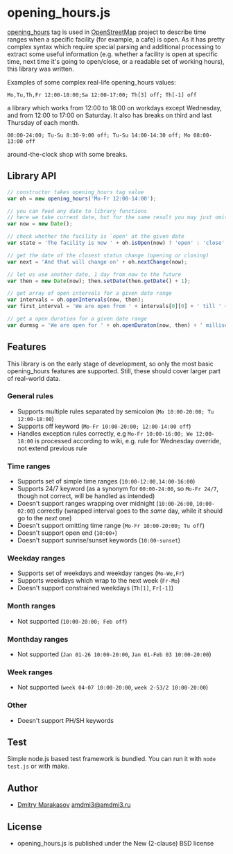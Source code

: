 # opening_hours.js #

[opening_hours](http://wiki.openstreetmap.org/wiki/Key:opening_hours) tag is used in [OpenStreetMap](http://openstreetmap.org) project to describe time ranges when a specific facility (for example, a cafe) is open. As it has pretty complex syntax which require special parsing and additional processing to extract some useful information (e.g. whether a facility is open at specific time, next time it's going to open/close, or a readable set of working hours), this library was written.

Examples of some complex real-life opening_hours values:

```
Mo,Tu,Th,Fr 12:00-18:00;Sa 12:00-17:00; Th[3] off; Th[-1] off
```

a library which works from 12:00 to 18:00 on workdays except Wednesday, and from 12:00 to 17:00 on Saturday. It also has breaks on third and last Thursday of each month.

```
00:00-24:00; Tu-Su 8:30-9:00 off; Tu-Su 14:00-14:30 off; Mo 08:00-13:00 off
```

around-the-clock shop with some breaks.

## Library API

```javascript
// constructor takes opening_hours tag value
var oh = new opening_hours('Mo-Fr 12:00-14:00');

// you can feed any date to library functions
// here we take current date, but for the same result you may just omit date argument
var now = new Date();

// check whether the facility is `open' at the given date
var state = 'The facility is now ' + oh.isOpen(now) ? 'open' : 'close';

// get the date of the closest status change (opening or closing)
var next = 'And that will change on' + oh.nextChange(now);

// let us use another date, 1 day from now to the future
var then = new Date(now); then.setDate(then.getDate() + 1);

// get array of open intervals for a given date range
var intervals = oh.openIntervals(now, then);
var first_interval = 'We are open from ' + intervals[0][0] + ' till ' + intervals[0][1];

// get a open duration for a given date range
var durmsg = 'We are open for ' + oh.openDuraton(now, then) + ' milliseconds today';
```

## Features

This library is on the early stage of development, so only the most basic opening_hours features are supported. Still, these should cover larger part of real-world data.

### General rules ###

* Supports multiple rules separated by semicolon (```Mo 10:00-20:00; Tu 12:00-18:00```)
* Supports off keyword (```Mo-Fr 10:00-20:00; 12:00-14:00 off```)
* Handles exception rules correctly, e.g ```Mo-Fr 10:00-16:00; We 12:00-18:00``` is processed according to wiki, e.g. rule for Wednesday override, not extend previous rule

### Time ranges ###

* Supports set of simple time ranges (```10:00-12:00,14:00-16:00```)
* Supports 24/7 keyword (as a synonym for ```00:00-24:00```, so ```Mo-Fr 24/7```, though not correct, will be handled as intended)
* Doesn't support ranges wrapping over midnight (```10:00-26:00```, ```10:00-02:00```) correctly (wrapped interval goes to the *same* day, while it should go to the *next* one)
* Doesn't support omitting time range (```Mo-Fr 10:00-20:00; Tu off```)
* Doesn't support open end (```10:00+```)
* Doesn't support sunrise/sunset keywords (```10:00-sunset```)

### Weekday ranges ###

* Supports set of weekdays and weekday ranges (```Mo-We,Fr```)
* Supports weekdays which wrap to the next week (```Fr-Mo```)
* Doesn't support constrained weekdays (```Th[1]```, ```Fr[-1]```)

### Month ranges ###

* Not supported (```10:00-20:00; Feb off```)

### Monthday ranges ###

* Not supported (```Jan 01-26 10:00-20:00```, ```Jan 01-Feb 03 10:00-20:00```)

### Week ranges ###

* Not supported (```week 04-07 10:00-20:00```, ```week 2-53/2 10:00-20:00```)

### Other ###

* Doesn't support PH/SH keywords

## Test ##

Simple node.js based test framework is bundled. You can run it with ```node test.js``` or with make.

## Author ##

* [Dmitry Marakasov](https://github.com/rodneyrehm) <amdmi3@amdmi3.ru>

## License ##

* opening_hours.js is published under the New (2-clause) BSD license
